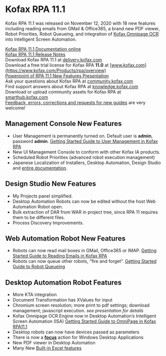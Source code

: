 # Kofax RPA 11.1
Kofax RPA 11.1 was released on November 12, 2020 with 18 new features including reading emails from GMail & Office365, a brand new PDF viewer, Robot Priorities, Robot Queueing, and integration of [Kofax Omnipage OCR](https://www.kofax.com/Products/omnipage) into Intelligent Screen Automation.  

[Kofax RPA 11.1 Documentation online](https://docshield.kofax.com/Portal/Products/en_US/RPA/11.1.0_vwsnqu4c9o/RPA.htm)  
[Kofax RPA 11.1 Release Notes](https://docshield.kofax.com/RPA/en_US/11.1.0_vwsnqu4c9o/print/KofaxRPAReleaseNotes_11.1.0_EN.pdf)  
Download Kofax RPA 11.1 at [delivery.kofax.com](https://delivery.kofax.com)  
Download a free trial license for Kofax RPA **11.0** at [www.kofax.com](https://www.kofax.com/Products/rpa/overview)  
[Powerpoint of RPA 11.1 New Features Presentation](https://github.com/KofaxRPA/RPA-11.1/raw/main/Whats%20new%20Kofax%20RPA%2011.1%20_%20partner.pptx)  
Ask your questions about Kofax RPA at [community.kofax.com](https://community.kofax.com/)  
Find support answers about Kofax RPA at [knowledge.kofax.com](https://knowledge.kofax.com/Robotic_Process_Automation)  
Download or upload community assets for Kofax RPA at [smarthub.kofax.com](https://smarthub.kofax.com/apps/?product=Kofax+RPA)  
[Feedback, errors, corrections and requests for new guides](https://github.com/KofaxRPA/RPA-11.1/issues/new) are very welcome!  

## Management Console New Features
* User Management is permanently turned on. Default user is **admin**, password **admin**. [Getting Started Guide to User Management in Kofax RPA](https://github.com/KofaxRPA/RPA-11.1/blob/main/UserManagement.md#user-management-in-kofax-rpa-111)
* New UI Management Console to conform with other Kofax IA products.
* Scheduled Robot Priorities (advanced robot execution management)
* Japanese Localization of Installers, Desktop Automation, Design Studio and [entire documentation](https://docshield.kofax.com/Portal/Products/ja_JA/RPA/11.1.0_vwsnqu4c9o/RPA.htm).
## Design Studio New Features
* My Projects panel simplified.
* Desktop Automation Robots can now be edited without the host Web Automation Robot open.
* Bulk extraction of DAR from WAR in project tree, since RPA 11 requires them to be different files.
* Process Discovery Improvements.
## Web Automation Robot New Features
* Robots can now read mail boxes in GMail, Office365 or IMAP. [Getting Started Guide to Reading Emails in Kofax RPA](https://github.com/KofaxRPA/RPA-11.1/blob/main/Enhanced%20Email%20Integration.md#enhanced-email-integration-in-kofax-rpa-111) 
* Robots can now queue other robots, “fire and forget”. [Getting Started Guide to Robot Queueing](https://github.com/KofaxRPA/RPA-11.1/blob/main/RobotQueueing.md#robot-queueing-in-kofax-rpa)
## Desktop Automation Robot Features
* More KTA integration
* Document Transformation has XValues for input
* Chromium  screen resolution; more print to pdf settings; download management; javascript execution. *see presentation for details*
* Kofax Omnipage OCR Engine now in Desktop Automation’s Intelligent Screen Automation (ISA) [Getting Started Guide to OmniPage in Kofax RPA11.1](https://github.com/KofaxRPA/RPA-11.1/blob/main/OmniPageOCR.md#omnipage-ocr)  
* Desktop robots can now have devices passed as parameters
* There is now a [**focus**](https://docshield.kofax.com/RPA/en_US/11.1.0_vwsnqu4c9o/help/kap_help/designstudio/c_focus.html?h=focus) action for Windows Desktop Applications
* New PDF viewer in Desktop Automation
* Many New [Built-in Excel features](https://docshield.kofax.com/RPA/en_US/11.1.0_vwsnqu4c9o/help/kap_help/designstudio/c_builtinexcel.html?h=built-in%20excel)

